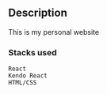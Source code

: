 ## Description
This is my personal website


### Stacks used
 
    React
    Kendo React
    HTML/CSS
